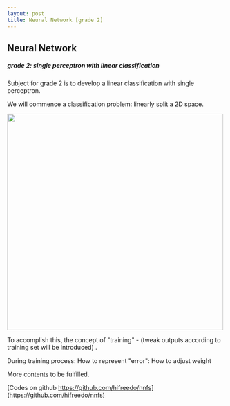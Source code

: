 ```yaml
---
layout: post
title: Neural Network [grade 2]
---
```


## Neural Network
##### grade 2: single perceptron with linear classification

Subject for grade 2 is to develop a linear classification with single perceptron.

We will commence a classification problem: linearly split a 2D space.

<img src="{{site.url}}/img/nn004.png" width="500px">

To accomplish this, the concept of "training" - (tweak outputs according to training set will be introduced) .

During training process:
How to represent "error":
How to adjust weight




More contents to be fulfilled.

[Codes on github  https://github.com/hifreedo/nnfs](https://github.com/hifreedo/nnfs)
